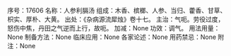 序号：17606
名称：人参利膈汤
组成：木香、槟榔、人参、当归、藿香、甘草、枳实、厚朴、大黄。
出处：《杂病源流犀烛》卷十七。
主治：气呃。劳役过度，怒伤中焦，丹田之气逆而上行，故呃。
加减：None
功效：调气。
用法用量：None
制备方法：None
临床应用：None
各家论述：None
用药禁忌：None
附注：None
